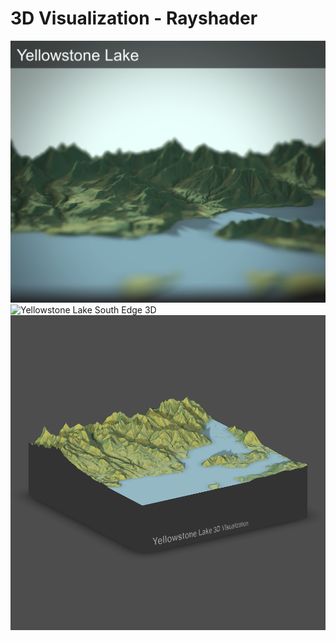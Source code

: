# 3D Visualization - Rayshader
![Yellowstone Lake South Edge 3D](Rplot.jpeg)
![Yellowstone Lake South Edge 3D](ysl_b_opt.gif)![Yellowstone Lake South Edge 3D](withtext.png)
